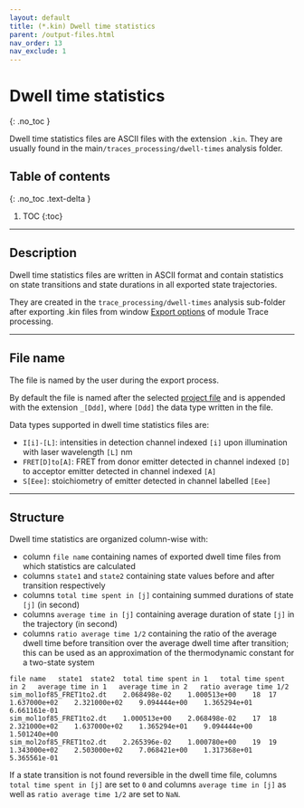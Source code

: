```yaml
---
layout: default
title: (*.kin) Dwell time statistics
parent: /output-files.html
nav_order: 13
nav_exclude: 1
---
```



# Dwell time statistics
{: .no_toc }

Dwell time statistics files are ASCII files with the extension `.kin`. They are usually found in the main`/traces_processing/dwell-times` analysis folder.

## Table of contents
{: .no_toc .text-delta }

1. TOC
{:toc}


---

## Description

Dwell time statistics files are written in ASCII format and contain statistics on state transitions and state durations in all exported state trajectories.

They are created in the `trace_processing/dwell-times` analysis sub-folder after exporting .kin files from window 
[Export options](../trace-processing/functionalities/set-export-options.html#export-dwell-times) of module Trace processing.


---

## File name

The file is named by the user during the export process.

By default the file is named after the selected <u>project file</u> and is appended with the extension `_[Ddd]`, where `[Ddd]` the data type written in the file.

Data types supported in dwell time statistics files are:
* `I[i]-[L]`: intensities in detection channel indexed `[i]` upon illumination with laser wavelength `[L]` nm
* `FRET[D]to[A]`: FRET from donor emitter detected in channel indexed `[D]` to acceptor emitter detected in channel indexed `[A]`
* `S[Eee]`: stoichiometry of emitter detected in channel labelled `[Eee]`


---

## Structure

Dwell time statistics are organized column-wise with:
* column `file name` containing names of exported dwell time files from which statistics are calculated
* columns `state1` and `state2` containing state values before and after transition respectively
* columns `total time spent in [j]` containing summed durations of state `[j]` (in second)
* columns `average time in [j]` containing average duration of state `[j]` in the trajectory (in second)
* columns `ratio average time 1/2` containing the ratio of the average dwell time before transition over the average dwell time after transition; this can be used as an approximation of the thermodynamic constant for a two-state system

```
file name	state1	state2	total time spent in 1	total time spent in 2	average time in 1	average time in 2	ratio average time 1/2
sim_mol1of85_FRET1to2.dt	2.068498e-02	1.000513e+00	18	17	1.637000e+02	2.321000e+02	9.094444e+00	1.365294e+01	6.661161e-01
sim_mol1of85_FRET1to2.dt	1.000513e+00	2.068498e-02	17	18	2.321000e+02	1.637000e+02	1.365294e+01	9.094444e+00	1.501240e+00
sim_mol2of85_FRET1to2.dt	2.265396e-02	1.000780e+00	19	19	1.343000e+02	2.503000e+02	7.068421e+00	1.317368e+01	5.365561e-01
```

If a state transition is not found reversible in the dwell time file, columns `total time spent in [j]` are set to `0` and columns `average time in [j]` as well as `ratio average time 1/2` are set to `NaN`.
